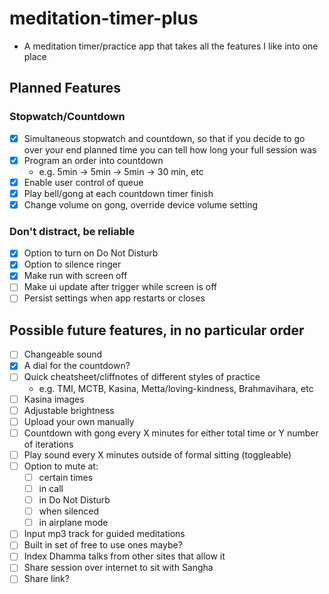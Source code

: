# meditation-timer-plus

- A meditation timer/practice app that takes all the features I like into one place

## Planned Features

### Stopwatch/Countdown

- [x] Simultaneous stopwatch and countdown, so that if you decide to go over your end planned time you can tell how long your full session was
- [x] Program an order into countdown
  - e.g. 5min -> 5min -> 5min -> 30 min, etc
- [x] Enable user control of queue
- [x] Play bell/gong at each countdown timer finish
- [x] Change volume on gong, override device volume setting

### Don't distract, be reliable

- [x] Option to turn on Do Not Disturb
- [x] Option to silence ringer
- [x] Make run with screen off
- [ ] Make ui update after trigger while screen is off
- [ ] Persist settings when app restarts or closes

## Possible future features, in no particular order

- [ ] Changeable sound
- [x] A dial for the countdown?
- [ ] Quick cheatsheet/cliffnotes of different styles of practice
  - e.g. TMI, MCTB, Kasina, Metta/loving-kindness, Brahmavihara, etc
- [ ] Kasina images
- [ ] Adjustable brightness
- [ ] Upload your own manually
- [ ] Countdown with gong every X minutes for either total time or Y number of iterations
- [ ] Play sound every X minutes outside of formal sitting (toggleable)
- [ ] Option to mute at:
  - [ ] certain times
  - [ ] in call
  - [ ] in Do Not Disturb
  - [ ] when silenced
  - [ ] in airplane mode
- [ ] Input mp3 track for guided meditations
- [ ] Built in set of free to use ones maybe?
- [ ] Index Dhamma talks from other sites that allow it
- [ ] Share session over internet to sit with Sangha
- [ ] Share link?
